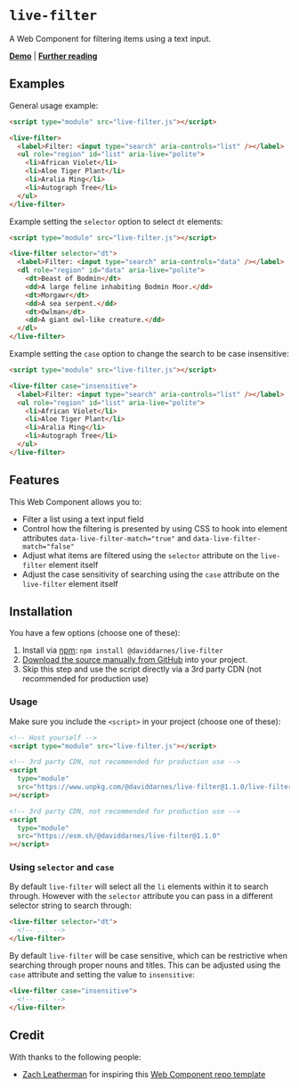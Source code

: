 # `live-filter`

A Web Component for filtering items using a text input.

**[Demo](https://daviddarnes.github.io/live-filter/demo.html)** | **[Further reading](https://darn.es/live-filter-web-component/)**

## Examples

General usage example:

```html
<script type="module" src="live-filter.js"></script>

<live-filter>
  <label>Filter: <input type="search" aria-controls="list" /></label>
  <ul role="region" id="list" aria-live="polite">
    <li>African Violet</li>
    <li>Aloe Tiger Plant</li>
    <li>Aralia Ming</li>
    <li>Autograph Tree</li>
  </ul>
</live-filter>
```

Example setting the `selector` option to select `dt` elements:

```html
<script type="module" src="live-filter.js"></script>

<live-filter selector="dt">
  <label>Filter: <input type="search" aria-controls="data" /></label>
  <dl role="region" id="data" aria-live="polite">
    <dt>Beast of Bodmin</dt>
    <dd>A large feline inhabiting Bodmin Moor.</dd>
    <dt>Morgawr</dt>
    <dd>A sea serpent.</dd>
    <dt>Owlman</dt>
    <dd>A giant owl-like creature.</dd>
  </dl>
</live-filter>
```

Example setting the `case` option to change the search to be case insensitive:

```html
<script type="module" src="live-filter.js"></script>

<live-filter case="insensitive">
  <label>Filter: <input type="search" aria-controls="list" /></label>
  <ul role="region" id="list" aria-live="polite">
    <li>African Violet</li>
    <li>Aloe Tiger Plant</li>
    <li>Aralia Ming</li>
    <li>Autograph Tree</li>
  </ul>
</live-filter>
```

## Features

This Web Component allows you to:

- Filter a list using a text input field
- Control how the filtering is presented by using CSS to hook into element attributes `data-live-filter-match="true"` and `data-live-filter-match="false"`
- Adjust what items are filtered using the `selector` attribute on the `live-filter` element itself
- Adjust the case sensitivity of searching using the `case` attribute on the `live-filter` element itself

## Installation

You have a few options (choose one of these):

1. Install via [npm](https://www.npmjs.com/package/@daviddarnes/live-filter): `npm install @daviddarnes/live-filter`
1. [Download the source manually from GitHub](https://github.com/daviddarnes/live-filter/releases) into your project.
1. Skip this step and use the script directly via a 3rd party CDN (not recommended for production use)

### Usage

Make sure you include the `<script>` in your project (choose one of these):

```html
<!-- Host yourself -->
<script type="module" src="live-filter.js"></script>
```

```html
<!-- 3rd party CDN, not recommended for production use -->
<script
  type="module"
  src="https://www.unpkg.com/@daviddarnes/live-filter@1.1.0/live-filter.js"
></script>
```

```html
<!-- 3rd party CDN, not recommended for production use -->
<script
  type="module"
  src="https://esm.sh/@daviddarnes/live-filter@1.1.0"
></script>
```

### Using `selector` and `case`

By default `live-filter` will select all the `li` elements within it to search through. However with the `selector` attribute you can pass in a different selector string to search through:

```html
<live-filter selector="dt">
  <!-- ... -->
</live-filter>
```

By default `live-filter` will be case sensitive, which can be restrictive when searching through proper nouns and titles. This can be adjusted using the `case` attribute and setting the value to `insensitive`:

```html
<live-filter case="insensitive">
  <!-- ... -->
</live-filter>
```

## Credit

With thanks to the following people:

- [Zach Leatherman](https://zachleat.com) for inspiring this [Web Component repo template](https://github.com/daviddarnes/component-template)
